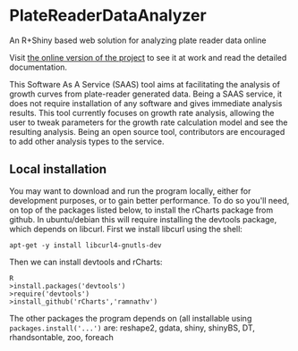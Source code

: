 # PlateReaderDataAnalyzer
An R+Shiny based web solution for analyzing plate reader data online

Visit [the online version of the project](https://milolab.shinyapps.io/PlateReaderDataAnalyzer/) to see it at work and read the detailed documentation.

This Software As A Service (SAAS) tool aims at facilitating the analysis of growth curves from plate-reader generated data.
Being a SAAS service, it does not require installation of any software and gives immediate analysis results.
This tool currently focuses on growth rate analysis, allowing the user to tweak parameters for the growth rate calculation model and see the resulting analysis.
Being an open source tool, contributors are encouraged to add other analysis types to the service.


## Local installation
You may want to download and run the program locally, either for development purposes, or to gain better performance.
To do so you'll need, on top of the packages listed below, to install the rCharts package from github.
In ubuntu/debian this will require installing the devtools package, which depends on libcurl.
First we install libcurl using the shell:

    apt-get -y install libcurl4-gnutls-dev

Then we can install devtools and rCharts:

    R
    >install.packages('devtools')
    >require('devtools')
    >install_github('rCharts','ramnathv')

The other packages the program depends on (all installable using `packages.install('...')` are:
reshape2, gdata, shiny, shinyBS, DT, rhandsontable, zoo, foreach



